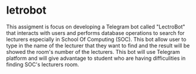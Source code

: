 # letrobot

This assigment is focus on developing a Telegram bot called "LectroBot" that interacts with users and performs database operations to search for lecturers especially in School Of Computing (SOC). This bot allow user to type in the name of the lecturer that they want to find and the result will be showed the room's number of the lecturers. This bot will use Telegram platform and will give advantage to student who are having difficulities in finding SOC's lecturers room.
